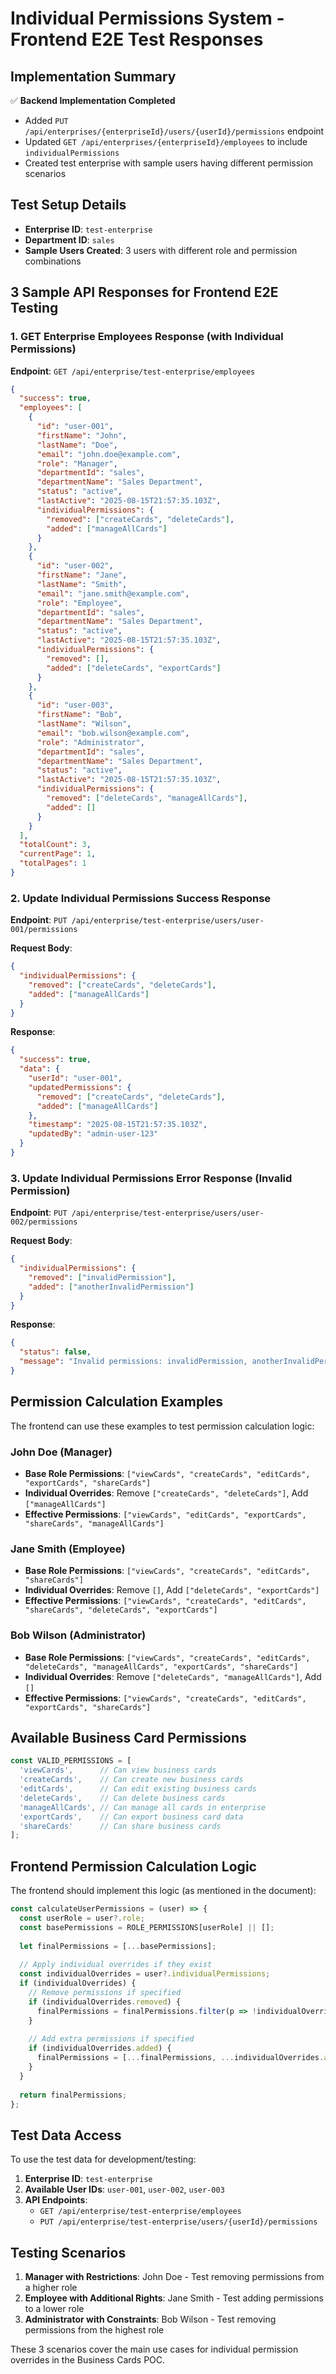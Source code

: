 # Individual Permissions System - Frontend E2E Test Responses

## Implementation Summary

✅ **Backend Implementation Completed**
- Added `PUT /api/enterprises/{enterpriseId}/users/{userId}/permissions` endpoint
- Updated `GET /api/enterprises/{enterpriseId}/employees` to include `individualPermissions`
- Created test enterprise with sample users having different permission scenarios

## Test Setup Details

- **Enterprise ID**: `test-enterprise`
- **Department ID**: `sales`
- **Sample Users Created**: 3 users with different role and permission combinations

## 3 Sample API Responses for Frontend E2E Testing

### 1. GET Enterprise Employees Response (with Individual Permissions)

**Endpoint**: `GET /api/enterprise/test-enterprise/employees`

```json
{
  "success": true,
  "employees": [
    {
      "id": "user-001",
      "firstName": "John",
      "lastName": "Doe",
      "email": "john.doe@example.com",
      "role": "Manager",
      "departmentId": "sales",
      "departmentName": "Sales Department",
      "status": "active",
      "lastActive": "2025-08-15T21:57:35.103Z",
      "individualPermissions": {
        "removed": ["createCards", "deleteCards"],
        "added": ["manageAllCards"]
      }
    },
    {
      "id": "user-002",
      "firstName": "Jane",
      "lastName": "Smith",
      "email": "jane.smith@example.com",
      "role": "Employee",
      "departmentId": "sales",
      "departmentName": "Sales Department",
      "status": "active",
      "lastActive": "2025-08-15T21:57:35.103Z",
      "individualPermissions": {
        "removed": [],
        "added": ["deleteCards", "exportCards"]
      }
    },
    {
      "id": "user-003",
      "firstName": "Bob",
      "lastName": "Wilson",
      "email": "bob.wilson@example.com",
      "role": "Administrator",
      "departmentId": "sales",
      "departmentName": "Sales Department",
      "status": "active",
      "lastActive": "2025-08-15T21:57:35.103Z",
      "individualPermissions": {
        "removed": ["deleteCards", "manageAllCards"],
        "added": []
      }
    }
  ],
  "totalCount": 3,
  "currentPage": 1,
  "totalPages": 1
}
```

### 2. Update Individual Permissions Success Response

**Endpoint**: `PUT /api/enterprise/test-enterprise/users/user-001/permissions`

**Request Body**:
```json
{
  "individualPermissions": {
    "removed": ["createCards", "deleteCards"],
    "added": ["manageAllCards"]
  }
}
```

**Response**:
```json
{
  "success": true,
  "data": {
    "userId": "user-001",
    "updatedPermissions": {
      "removed": ["createCards", "deleteCards"],
      "added": ["manageAllCards"]
    },
    "timestamp": "2025-08-15T21:57:35.103Z",
    "updatedBy": "admin-user-123"
  }
}
```

### 3. Update Individual Permissions Error Response (Invalid Permission)

**Endpoint**: `PUT /api/enterprise/test-enterprise/users/user-002/permissions`

**Request Body**:
```json
{
  "individualPermissions": {
    "removed": ["invalidPermission"],
    "added": ["anotherInvalidPermission"]
  }
}
```

**Response**:
```json
{
  "status": false,
  "message": "Invalid permissions: invalidPermission, anotherInvalidPermission. Valid permissions are: viewCards, createCards, editCards, deleteCards, manageAllCards, exportCards, shareCards"
}
```

## Permission Calculation Examples

The frontend can use these examples to test permission calculation logic:

### John Doe (Manager)
- **Base Role Permissions**: `["viewCards", "createCards", "editCards", "exportCards", "shareCards"]`
- **Individual Overrides**: Remove `["createCards", "deleteCards"]`, Add `["manageAllCards"]`
- **Effective Permissions**: `["viewCards", "editCards", "exportCards", "shareCards", "manageAllCards"]`

### Jane Smith (Employee)
- **Base Role Permissions**: `["viewCards", "createCards", "editCards", "shareCards"]`
- **Individual Overrides**: Remove `[]`, Add `["deleteCards", "exportCards"]`
- **Effective Permissions**: `["viewCards", "createCards", "editCards", "shareCards", "deleteCards", "exportCards"]`

### Bob Wilson (Administrator)
- **Base Role Permissions**: `["viewCards", "createCards", "editCards", "deleteCards", "manageAllCards", "exportCards", "shareCards"]`
- **Individual Overrides**: Remove `["deleteCards", "manageAllCards"]`, Add `[]`
- **Effective Permissions**: `["viewCards", "createCards", "editCards", "exportCards", "shareCards"]`

## Available Business Card Permissions

```javascript
const VALID_PERMISSIONS = [
  'viewCards',      // Can view business cards
  'createCards',    // Can create new business cards
  'editCards',      // Can edit existing business cards
  'deleteCards',    // Can delete business cards
  'manageAllCards', // Can manage all cards in enterprise
  'exportCards',    // Can export business card data
  'shareCards'      // Can share business cards
];
```

## Frontend Permission Calculation Logic

The frontend should implement this logic (as mentioned in the document):

```javascript
const calculateUserPermissions = (user) => {
  const userRole = user?.role;
  const basePermissions = ROLE_PERMISSIONS[userRole] || [];
  
  let finalPermissions = [...basePermissions];
  
  // Apply individual overrides if they exist
  const individualOverrides = user?.individualPermissions;
  if (individualOverrides) {
    // Remove permissions if specified
    if (individualOverrides.removed) {
      finalPermissions = finalPermissions.filter(p => !individualOverrides.removed.includes(p));
    }
    
    // Add extra permissions if specified
    if (individualOverrides.added) {
      finalPermissions = [...finalPermissions, ...individualOverrides.added];
    }
  }
  
  return finalPermissions;
};
```

## Test Data Access

To use the test data for development/testing:

1. **Enterprise ID**: `test-enterprise`
2. **Available User IDs**: `user-001`, `user-002`, `user-003`
3. **API Endpoints**:
   - `GET /api/enterprise/test-enterprise/employees`
   - `PUT /api/enterprise/test-enterprise/users/{userId}/permissions`

## Testing Scenarios

1. **Manager with Restrictions**: John Doe - Test removing permissions from a higher role
2. **Employee with Additional Rights**: Jane Smith - Test adding permissions to a lower role  
3. **Administrator with Constraints**: Bob Wilson - Test removing permissions from the highest role

These 3 scenarios cover the main use cases for individual permission overrides in the Business Cards POC.
